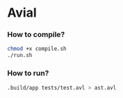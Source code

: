 # Avial

### How to compile?
```bash
chmod +x compile.sh
./run.sh
```

### How to run?

```bash
.build/app tests/test.avl > ast.avl
```
